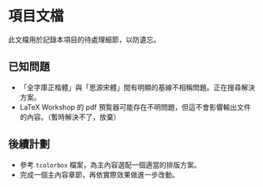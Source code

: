 # 項目文檔

此文檔用於記錄本項目的待處理細節，以防遺忘。

## 已知問題

- 「全字庫正楷體」與「思源宋體」間有明顯的基線不相稱問題。正在搜尋解決方案。
- LaTeX Workshop 的 pdf 預覧器可能存在不明問題，但這不會影響輸出文件的內容。（暫時解決不了，放棄）

## 後續計劃

- 參考 `tcolorbox` 檔案，為主內容選配一個適當的排版方案。
- 完成一個主內容章節，再依實際效果做進一步改動。
